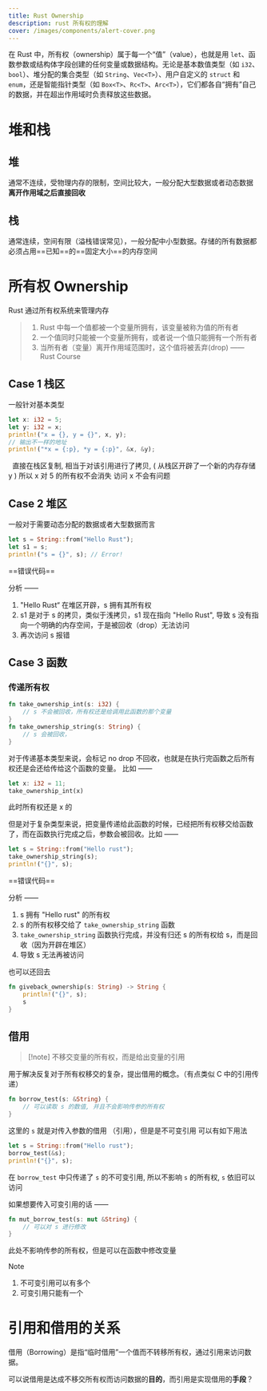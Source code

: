 ```yaml
---
title: Rust Ownership
description: rust 所有权的理解
cover: /images/components/alert-cover.png
---
```

在 Rust 中，所有权（ownership）属于每一个“值”（value），也就是用 `let`、函数参数或结构体字段创建的任何变量或数据结构。无论是基本数值类型（如 `i32`、`bool`）、堆分配的集合类型（如 `String`、`Vec<T>`）、用户自定义的 `struct` 和 `enum`，还是智能指针类型（如 `Box<T>`、`Rc<T>`、`Arc<T>`），它们都各自“拥有”自己的数据，并在超出作用域时负责释放这些数据。
# 堆和栈

## 堆

通常不连续，受物理内存的限制，空间比较大，一般分配大型数据或者动态数据
**离开作用域之后直接回收**

## 栈

通常连续，空间有限（溢栈错误常见），一般分配中小型数据。存储的所有数据都必须占用==已知==的==固定大小==的内存空间

# 所有权 Ownership

Rust 通过所有权系统来管理内存

>1. Rust 中每一个值都被一个变量所拥有，该变量被称为值的所有者
>2. 一个值同时只能被一个变量所拥有，或者说一个值只能拥有一个所有者
>3. 当所有者（变量）离开作用域范围时，这个值将被丢弃(drop)
> —— Rust Course

## Case 1 栈区

一般针对基本类型

```rust
let x: i32 = 5;
let y: i32 = x;
println!("x = {}, y = {}", x, y);
// 输出不一样的地址
println!("*x = {:p}, *y = {:p}", &x, &y);
```
 
   直接在栈区复制, 相当于对该引用进行了拷贝, ( 从栈区开辟了一个新的内存存储 y ) 所以 x 对 5 的所有权不会消失 访问 x 不会有问题

## Case 2 堆区

一般对于需要动态分配的数据或者大型数据而言

```rust
let s = String::from("Hello Rust");
let s1 = s;
println!("s = {}", s); // Error!
```

==错误代码==

分析 ——
1.  "Hello Rust“ 在堆区开辟，s 拥有其所有权
2. s1 是对于 s 的拷贝，类似于浅拷贝，s1 现在指向 "Hello Rust", 导致 s 没有指向一个明确的内存空间，于是被回收（drop）无法访问
3. 再次访问 s 报错

## Case 3 函数

### 传递所有权

```rust
fn take_ownership_int(s: i32) {
	// s 不会被回收，所有权还是给调用此函数的那个变量
}
fn take_ownership_string(s: String) {
	// s 会被回收，
}
```

对于传递基本类型来说，会标记 no drop 不回收，也就是在执行完函数之后所有权还是会还给传给这个函数的变量。
比如 ——
```rust
let x: i32 = 11;
take_ownership_int(x)
```
此时所有权还是 x 的

但是对于复杂类型来说，把变量传递给此函数的时候，已经把所有权移交给函数了，而在函数执行完成之后，参数会被回收。比如 ——

```rust
let s = String::from("Hello rust");
take_ownership_string(s);
println!("{}", s);
```

==错误代码==

分析 ——
1. s 拥有 "Hello rust" 的所有权
2. s 的所有权移交给了 `take_ownership_string` 函数
3. `take_ownership_string` 函数执行完成，并没有归还 s 的所有权给 s，而是回收（因为开辟在堆区）
4. 导致 s 无法再被访问

也可以还回去
```rust
fn giveback_ownership(s: String) -> String {
	println!("{}", s);
	s
}
```

## 借用

> [!note] 不移交变量的所有权，而是给出变量的引用

用于解决反复对于所有权移交的复杂，提出借用的概念。（有点类似 C 中的引用传递）


```rust
fn borrow_test(s: &String) {
	// 可以读取 s 的数值, 并且不会影响传参的所有权
}
```
这里的 `s` 就是对传入参数的借用 （引用），但是是不可变引用
可以有如下用法

```rust
let s = String::from("Hello rust");
borrow_test(&s);
println!("{}", s);
```

在 `borrow_test` 中只传递了 `s` 的不可变引用, 所以不影响 `s` 的所有权, `s` 依旧可以访问

如果想要传入可变引用的话 ——
```rust
fn mut_borrow_test(s: mut &String) {
	// 可以对 s 进行修改
}
```

此处不影响传参的所有权，但是可以在函数中修改变量

>[!note]
>1. 不可变引用可以有多个
>2. 可变引用只能有一个

# 引用和借用的关系

借用（Borrowing）是指“临时借用”一个值而不转移所有权，通过引用来访问数据。

可以说借用是达成不移交所有权而访问数据的**目的**，而引用是实现借用的**手段**？